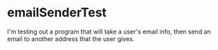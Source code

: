 # emailSenderTest
I'm testing out a program that will take a user's email info, then send an email to another address that the user gives.
